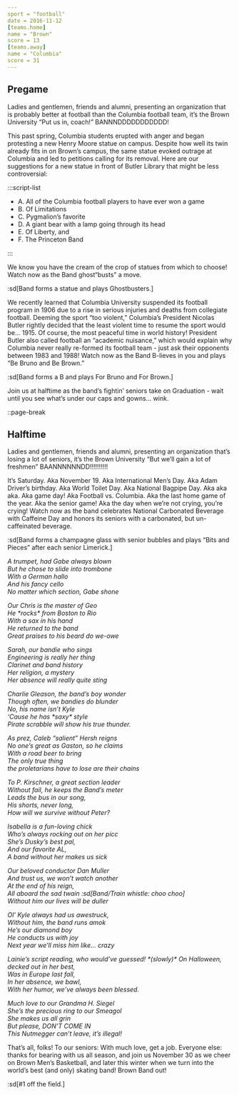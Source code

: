 ```yaml
---
sport = "football"
date = 2016-11-12
[teams.home]
name = "Brown"
score = 13
[teams.away]
name = "Columbia"
score = 31
---
```


## Pregame

Ladies and gentlemen, friends and alumni, presenting an organization that is probably better at football than the Columbia football team, it’s the Brown University “Put us in, coach!” BANNNDDDDDDDDDDD!

This past spring, Columbia students erupted with anger and began protesting a new Henry Moore statue on campus. Despite how well its twin already fits in on Brown’s campus, the same statue evoked outrage at Columbia and led to petitions calling for its removal. Here are our suggestions for a new statue in front of Butler Library that might be less controversial:

:::script-list

- A. All of the Columbia football players to have ever won a game
- B. Of Limitations
- C. Pygmalion’s favorite
- D. A giant bear with a lamp going through its head
- E. Of Liberty, and
- F. The Princeton Band

:::

We know you have the cream of the crop of statues from which to choose! Watch now as the Band ghost“busts” a move.

:sd[Band forms a statue and plays Ghostbusters.]

We recently learned that Columbia University suspended its football program in 1906 due to a rise in serious injuries and deaths from collegiate football. Deeming the sport “too violent,” Columbia’s President Nicolas Butler rightly decided that the least violent time to resume the sport would be... 1915. Of course, the most peaceful time in world history! President Butler also called football an “academic nuisance,” which would explain why Columbia never really re-formed its football team - just ask their opponents between 1983 and 1988! Watch now as the Band B-lieves in you and plays “Be Bruno and Be Brown.”

:sd[Band forms a B and plays For Bruno and For Brown.]

Join us at halftime as the band’s fightin’ seniors take on Graduation - wait until you see what’s under our caps and gowns... wink.

::page-break

## Halftime

Ladies and gentlemen, friends and alumni, presenting an organization that’s losing a lot of seniors, it’s the Brown University “But we’ll gain a lot of freshmen” BAANNNNNNDD!!!!!!!!!!

It’s Saturday. Aka November 19. Aka International Men’s Day. Aka Adam Driver’s birthday. Aka World Toilet Day. Aka National Bagpipe Day. Aka aka aka. Aka game day! Aka Football vs. Columbia. Aka the last home game of the year. Aka the senior game! Aka the day when we’re not crying, you’re crying! Watch now as the band celebrates National Carbonated Beverage with Caffeine Day and honors its seniors with a carbonated, but un-caffeinated beverage.

:sd[Band forms a champagne glass with senior bubbles and plays “Bits and Pieces” after each senior Limerick.]

_A trumpet, had Gabe always blown\
But he chose to slide into trombone\
With a German hallo\
And his fancy cello\
No matter which section, Gabe shone_

_Our Chris is the master of Geo\
He \*rocks\* from Boston to Rio\
With a sax in his hand\
He returned to the band\
Great praises to his beard do we-owe_

_Sarah, our bandie who sings\
Engineering is really her thing\
Clarinet and band history\
Her religion, a mystery\
Her absence will really quite sting_

_Charlie Gleason, the band’s boy wonder\
Though often, we bandies do blunder\
No, his name isn’t Kyle\
‘Cause he has \*saxy\* style\
Pirate scrabble will show his true thunder._

_As prez, Caleb “salient” Hersh reigns\
No one’s great as Gaston, so he claims\
With a road beer to bring\
The only true thing\
the proletarians have to lose are their chains_

_To P. Kirschner, a great section leader\
Without fail, he keeps the Band’s meter\
Leads the bus in our song,\
His shorts, never long,\
How will we survive without Peter?_

_Isabella is a fun-loving chick\
Who’s always rocking out on her picc\
She’s Dusky’s best pal,\
And our favorite AL,\
A band without her makes us sick_

_Our beloved conductor Dan Muller\
And trust us, we won’t watch another\
At the end of his reign,\
All aboard the sad twain :sd[Band/Train whistle: choo choo]\
Without him our lives will be duller_

_Ol’ Kyle always had us awestruck,\
Without him, the band runs amok\
He’s our diamond boy\
He conducts us with joy\
Next year we’ll miss him like... crazy_

_Lainie’s script reading, who would’ve guessed! \*(slowly)\* On Halloween, decked out in her best,\
Was in Europe last fall,\
In her absence, we bawl,\
With her humor, we’ve always been blessed._

_Much love to our Grandma H. Siegel\
She’s the precious ring to our Smeagol\
She makes us all grin\
But please, DON’T COME IN\
This Nutmegger can’t leave, it’s illegal!_

That’s all, folks! To our seniors: With much love, get a job. Everyone else: thanks for bearing with us all season, and join us November 30 as we cheer on Brown Men’s Basketball, and later this winter when we turn into the world’s best (and only) skating band! Brown Band out!

:sd[#1 off the field.]
